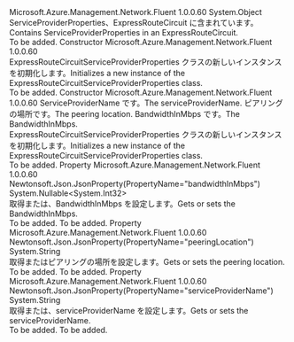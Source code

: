 <Type Name="ExpressRouteCircuitServiceProviderProperties" FullName="Microsoft.Azure.Management.Network.Fluent.Models.ExpressRouteCircuitServiceProviderProperties">
  <TypeSignature Language="C#" Value="public class ExpressRouteCircuitServiceProviderProperties" />
  <TypeSignature Language="ILAsm" Value=".class public auto ansi beforefieldinit ExpressRouteCircuitServiceProviderProperties extends System.Object" />
  <TypeSignature Language="DocId" Value="T:Microsoft.Azure.Management.Network.Fluent.Models.ExpressRouteCircuitServiceProviderProperties" />
  <TypeSignature Language="VB.NET" Value="Public Class ExpressRouteCircuitServiceProviderProperties" />
  <TypeSignature Language="F#" Value="type ExpressRouteCircuitServiceProviderProperties = class" />
  <AssemblyInfo>
    <AssemblyName>Microsoft.Azure.Management.Network.Fluent</AssemblyName>
    <AssemblyVersion>1.0.0.60</AssemblyVersion>
  </AssemblyInfo>
  <Base>
    <BaseTypeName>System.Object</BaseTypeName>
  </Base>
  <Interfaces />
  <Docs>
    <summary>
            <span data-ttu-id="c1e18-101">ServiceProviderProperties、ExpressRouteCircuit に含まれています。</span><span class="sxs-lookup"><span data-stu-id="c1e18-101">Contains ServiceProviderProperties in an ExpressRouteCircuit.</span></span>
            </summary>
    <remarks>To be added.</remarks>
  </Docs>
  <Members>
    <Member MemberName=".ctor">
      <MemberSignature Language="C#" Value="public ExpressRouteCircuitServiceProviderProperties ();" />
      <MemberSignature Language="ILAsm" Value=".method public hidebysig specialname rtspecialname instance void .ctor() cil managed" />
      <MemberSignature Language="DocId" Value="M:Microsoft.Azure.Management.Network.Fluent.Models.ExpressRouteCircuitServiceProviderProperties.#ctor" />
      <MemberSignature Language="VB.NET" Value="Public Sub New ()" />
      <MemberType>Constructor</MemberType>
      <AssemblyInfo>
        <AssemblyName>Microsoft.Azure.Management.Network.Fluent</AssemblyName>
        <AssemblyVersion>1.0.0.60</AssemblyVersion>
      </AssemblyInfo>
      <Parameters />
      <Docs>
        <summary>
            <span data-ttu-id="c1e18-102">ExpressRouteCircuitServiceProviderProperties クラスの新しいインスタンスを初期化します。</span><span class="sxs-lookup"><span data-stu-id="c1e18-102">Initializes a new instance of the ExpressRouteCircuitServiceProviderProperties class.</span></span>
            </summary>
        <remarks>To be added.</remarks>
      </Docs>
    </Member>
    <Member MemberName=".ctor">
      <MemberSignature Language="C#" Value="public ExpressRouteCircuitServiceProviderProperties (string serviceProviderName = null, string peeringLocation = null, Nullable&lt;int&gt; bandwidthInMbps = null);" />
      <MemberSignature Language="ILAsm" Value=".method public hidebysig specialname rtspecialname instance void .ctor(string serviceProviderName, string peeringLocation, valuetype System.Nullable`1&lt;int32&gt; bandwidthInMbps) cil managed" />
      <MemberSignature Language="DocId" Value="M:Microsoft.Azure.Management.Network.Fluent.Models.ExpressRouteCircuitServiceProviderProperties.#ctor(System.String,System.String,System.Nullable{System.Int32})" />
      <MemberSignature Language="VB.NET" Value="Public Sub New (Optional serviceProviderName As String = null, Optional peeringLocation As String = null, Optional bandwidthInMbps As Nullable(Of Integer) = null)" />
      <MemberSignature Language="F#" Value="new Microsoft.Azure.Management.Network.Fluent.Models.ExpressRouteCircuitServiceProviderProperties : string * string * Nullable&lt;int&gt; -&gt; Microsoft.Azure.Management.Network.Fluent.Models.ExpressRouteCircuitServiceProviderProperties" Usage="new Microsoft.Azure.Management.Network.Fluent.Models.ExpressRouteCircuitServiceProviderProperties (serviceProviderName, peeringLocation, bandwidthInMbps)" />
      <MemberType>Constructor</MemberType>
      <AssemblyInfo>
        <AssemblyName>Microsoft.Azure.Management.Network.Fluent</AssemblyName>
        <AssemblyVersion>1.0.0.60</AssemblyVersion>
      </AssemblyInfo>
      <Parameters>
        <Parameter Name="serviceProviderName" Type="System.String" />
        <Parameter Name="peeringLocation" Type="System.String" />
        <Parameter Name="bandwidthInMbps" Type="System.Nullable&lt;System.Int32&gt;" />
      </Parameters>
      <Docs>
        <param name="serviceProviderName"><span data-ttu-id="c1e18-103">ServiceProviderName です。</span><span class="sxs-lookup"><span data-stu-id="c1e18-103">The serviceProviderName.</span></span></param>
        <param name="peeringLocation"><span data-ttu-id="c1e18-104">ピアリングの場所です。</span><span class="sxs-lookup"><span data-stu-id="c1e18-104">The peering location.</span></span></param>
        <param name="bandwidthInMbps"><span data-ttu-id="c1e18-105">BandwidthInMbps です。</span><span class="sxs-lookup"><span data-stu-id="c1e18-105">The BandwidthInMbps.</span></span></param>
        <summary>
            <span data-ttu-id="c1e18-106">ExpressRouteCircuitServiceProviderProperties クラスの新しいインスタンスを初期化します。</span><span class="sxs-lookup"><span data-stu-id="c1e18-106">Initializes a new instance of the ExpressRouteCircuitServiceProviderProperties class.</span></span>
            </summary>
        <remarks>To be added.</remarks>
      </Docs>
    </Member>
    <Member MemberName="BandwidthInMbps">
      <MemberSignature Language="C#" Value="public Nullable&lt;int&gt; BandwidthInMbps { get; set; }" />
      <MemberSignature Language="ILAsm" Value=".property instance valuetype System.Nullable`1&lt;int32&gt; BandwidthInMbps" />
      <MemberSignature Language="DocId" Value="P:Microsoft.Azure.Management.Network.Fluent.Models.ExpressRouteCircuitServiceProviderProperties.BandwidthInMbps" />
      <MemberSignature Language="VB.NET" Value="Public Property BandwidthInMbps As Nullable(Of Integer)" />
      <MemberSignature Language="F#" Value="member this.BandwidthInMbps : Nullable&lt;int&gt; with get, set" Usage="Microsoft.Azure.Management.Network.Fluent.Models.ExpressRouteCircuitServiceProviderProperties.BandwidthInMbps" />
      <MemberType>Property</MemberType>
      <AssemblyInfo>
        <AssemblyName>Microsoft.Azure.Management.Network.Fluent</AssemblyName>
        <AssemblyVersion>1.0.0.60</AssemblyVersion>
      </AssemblyInfo>
      <Attributes>
        <Attribute>
          <AttributeName>Newtonsoft.Json.JsonProperty(PropertyName="bandwidthInMbps")</AttributeName>
        </Attribute>
      </Attributes>
      <ReturnValue>
        <ReturnType>System.Nullable&lt;System.Int32&gt;</ReturnType>
      </ReturnValue>
      <Docs>
        <summary>
            <span data-ttu-id="c1e18-107">取得または、BandwidthInMbps を設定します。</span><span class="sxs-lookup"><span data-stu-id="c1e18-107">Gets or sets the BandwidthInMbps.</span></span>
            </summary>
        <value>To be added.</value>
        <remarks>To be added.</remarks>
      </Docs>
    </Member>
    <Member MemberName="PeeringLocation">
      <MemberSignature Language="C#" Value="public string PeeringLocation { get; set; }" />
      <MemberSignature Language="ILAsm" Value=".property instance string PeeringLocation" />
      <MemberSignature Language="DocId" Value="P:Microsoft.Azure.Management.Network.Fluent.Models.ExpressRouteCircuitServiceProviderProperties.PeeringLocation" />
      <MemberSignature Language="VB.NET" Value="Public Property PeeringLocation As String" />
      <MemberSignature Language="F#" Value="member this.PeeringLocation : string with get, set" Usage="Microsoft.Azure.Management.Network.Fluent.Models.ExpressRouteCircuitServiceProviderProperties.PeeringLocation" />
      <MemberType>Property</MemberType>
      <AssemblyInfo>
        <AssemblyName>Microsoft.Azure.Management.Network.Fluent</AssemblyName>
        <AssemblyVersion>1.0.0.60</AssemblyVersion>
      </AssemblyInfo>
      <Attributes>
        <Attribute>
          <AttributeName>Newtonsoft.Json.JsonProperty(PropertyName="peeringLocation")</AttributeName>
        </Attribute>
      </Attributes>
      <ReturnValue>
        <ReturnType>System.String</ReturnType>
      </ReturnValue>
      <Docs>
        <summary>
            <span data-ttu-id="c1e18-108">取得またはピアリングの場所を設定します。</span><span class="sxs-lookup"><span data-stu-id="c1e18-108">Gets or sets the peering location.</span></span>
            </summary>
        <value>To be added.</value>
        <remarks>To be added.</remarks>
      </Docs>
    </Member>
    <Member MemberName="ServiceProviderName">
      <MemberSignature Language="C#" Value="public string ServiceProviderName { get; set; }" />
      <MemberSignature Language="ILAsm" Value=".property instance string ServiceProviderName" />
      <MemberSignature Language="DocId" Value="P:Microsoft.Azure.Management.Network.Fluent.Models.ExpressRouteCircuitServiceProviderProperties.ServiceProviderName" />
      <MemberSignature Language="VB.NET" Value="Public Property ServiceProviderName As String" />
      <MemberSignature Language="F#" Value="member this.ServiceProviderName : string with get, set" Usage="Microsoft.Azure.Management.Network.Fluent.Models.ExpressRouteCircuitServiceProviderProperties.ServiceProviderName" />
      <MemberType>Property</MemberType>
      <AssemblyInfo>
        <AssemblyName>Microsoft.Azure.Management.Network.Fluent</AssemblyName>
        <AssemblyVersion>1.0.0.60</AssemblyVersion>
      </AssemblyInfo>
      <Attributes>
        <Attribute>
          <AttributeName>Newtonsoft.Json.JsonProperty(PropertyName="serviceProviderName")</AttributeName>
        </Attribute>
      </Attributes>
      <ReturnValue>
        <ReturnType>System.String</ReturnType>
      </ReturnValue>
      <Docs>
        <summary>
            <span data-ttu-id="c1e18-109">取得または、serviceProviderName を設定します。</span><span class="sxs-lookup"><span data-stu-id="c1e18-109">Gets or sets the serviceProviderName.</span></span>
            </summary>
        <value>To be added.</value>
        <remarks>To be added.</remarks>
      </Docs>
    </Member>
  </Members>
</Type>